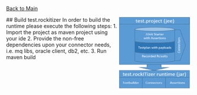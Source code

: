 [Back to Main](../README.md)

<img alt="test rockitizer architecture" src="img/architecture_with_dependency.png" width="200" height="200" align="right"/>
## Build test.rockitizer
In order to build the runtime please execute the following steps: 
1. Import the project as maven project using your ide
2. Provide the non-free dependencies upon your connector needs, i.e. mq libs, oracle client, db2, etc. 
3. Run maven build








